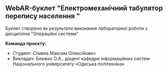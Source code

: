 ## WebAR-буклет "Електромеханічний табулятор перепису населення "
 Буклет створено як результати виконання лабораторної роботи з дисципліни "Операційні системи"
 
**Команда проєкту:**

 - Студент: Сливка Максим Олексійович
 - Викладач: Блажко О.А., доцент кафедри інформаційних систем Національного університету «Одеська політехніка»

